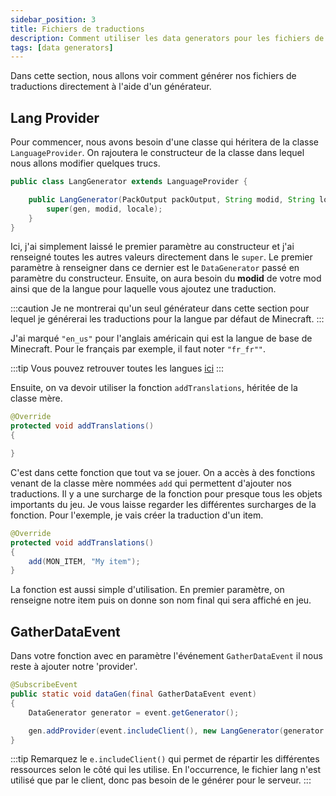 ```yaml
---
sidebar_position: 3
title: Fichiers de traductions
description: Comment utiliser les data generators pour les fichiers de traductions ?
tags: [data generators]
---
```


Dans cette section, nous allons voir comment générer nos fichiers de traductions directement à l'aide d'un générateur.

## Lang Provider

Pour commencer, nous avons besoin d'une classe qui héritera de la classe `LanguageProvider`.
On rajoutera le constructeur de la classe dans lequel nous allons modifier quelques trucs.

```java
public class LangGenerator extends LanguageProvider {

    public LangGenerator(PackOutput packOutput, String modid, String locale) {
        super(gen, modid, locale);
    }
}
```

Ici, j'ai simplement laissé le premier paramètre au constructeur et j'ai renseigné
toutes les autres valeurs directement dans le `super`. Le premier paramètre
à renseigner dans ce dernier est le `DataGenerator` passé en paramètre du constructeur.
Ensuite, on aura besoin du **modid** de votre mod ainsi que de la langue
pour laquelle vous ajoutez une traduction.

:::caution
Je ne montrerai qu'un seul générateur
dans cette section pour lequel je générerai les traductions pour la langue par
défaut de Minecraft.
:::

J'ai marqué `"en_us"` pour l'anglais américain qui est la langue de base de
Minecraft. Pour le français par exemple, il faut noter `"fr_fr""`.

:::tip
Vous pouvez retrouver toutes les langues [ici](https://minecraft.fandom.com/wiki/Language)
:::

Ensuite, on va devoir utiliser la fonction `addTranslations`, héritée de la classe
mère.

```java
@Override
protected void addTranslations()
{

}
```

C'est dans cette fonction que tout va se jouer. On a accès à des fonctions venant
de la classe mère nommées `add` qui permettent d'ajouter nos traductions.
Il y a une surcharge de la fonction pour presque tous les objets importants du
jeu. Je vous laisse regarder les différentes surcharges de la fonction.
Pour l'exemple, je vais créer la traduction d'un item.

```java
@Override
protected void addTranslations()
{
    add(MON_ITEM, "My item");
}
```

La fonction est aussi simple d'utilisation. En premier paramètre, on renseigne
notre item puis on donne son nom final qui sera affiché en jeu.

## GatherDataEvent

Dans votre fonction avec en paramètre l'événement `GatherDataEvent` il nous
reste à ajouter notre 'provider'.

```java
@SubscribeEvent
public static void dataGen(final GatherDataEvent event)
{
    DataGenerator generator = event.getGenerator();

    gen.addProvider(event.includeClient(), new LangGenerator(generator.getPackOutput(), "modid", "en_us"));
}
```

:::tip
Remarquez le `e.includeClient()` qui permet de répartir les différentes
ressources selon le côté qui les utilise. En l'occurrence, le fichier lang
n'est utilisé que par le client, donc pas besoin de le générer pour le serveur.
:::


